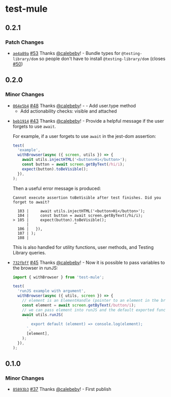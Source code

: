 # test-mule

## 0.2.1

### Patch Changes

- [`ae4a89a`](https://github.com/cloudfour/test-mule/commit/ae4a89a2b822976d17ecb291a0b7b9c32cc1b6a6) [#53](https://github.com/cloudfour/test-mule/pull/53) Thanks [@calebeby](https://github.com/calebeby)! - Bundle types for `@testing-library/dom` so people don't have to install `@testing-library/dom` (closes [#50](https://github.com/cloudfour/test-mule/issues/50))

## 0.2.0

### Minor Changes

- [`064e5b4`](https://github.com/cloudfour/test-mule/commit/064e5b4d4b6c08d54cb4dcf167a824fe115b23ce) [#48](https://github.com/cloudfour/test-mule/pull/48) Thanks [@calebeby](https://github.com/calebeby)! - - Add user.type method
  - Add actionability checks: visible and attached

* [`beb1914`](https://github.com/cloudfour/test-mule/commit/beb19143fb8de4b4fc8aeb3c6c9899906e193c90) [#43](https://github.com/cloudfour/test-mule/pull/43) Thanks [@calebeby](https://github.com/calebeby)! - Provide a helpful message if the user forgets to use `await`.

  For example, if a user forgets to use `await` in the jest-dom assertion:

  ```js
  test(
    'example',
    withBrowser(async ({ screen, utils }) => {
      await utils.injectHTML('<button>Hi</button>');
      const button = await screen.getByText(/hi/i);
      expect(button).toBeVisible();
    }),
  );
  ```

  Then a useful error message is produced:

  ```
  Cannot execute assertion toBeVisible after test finishes. Did you forget to await?

    103 |     await utils.injectHTML('<button>Hi</button>');
    104 |     const button = await screen.getByText(/hi/i);
  > 105 |     expect(button).toBeVisible();
        |                    ^
    106 |   }),
    107 | );
    108 |
  ```

  This is also handled for utility functions, user methods, and Testing Library queries.

- [`732fbff`](https://github.com/cloudfour/test-mule/commit/732fbffd3abb63d679a00a5cbef2aaf60fe9a147) [#45](https://github.com/cloudfour/test-mule/pull/45) Thanks [@calebeby](https://github.com/calebeby)! - Now it is possible to pass variables to the browser in runJS:

  ```js
  import { withBrowser } from 'test-mule';

  test(
    'runJS example with argument',
    withBrowser(async ({ utils, screen }) => {
      // element is an ElementHandle (pointer to an element in the browser)
      const element = await screen.getByText(/button/i);
      // we can pass element into runJS and the default exported function can access it as an Element
      await utils.runJS(
        `
          export default (element) => console.log(element);
        `,
        [element],
      );
    }),
  );
  ```

## 0.1.0

### Minor Changes

- [`85893b3`](https://github.com/cloudfour/test-mule/commit/85893b32648e1f640a0c3505a84ee0e35061cd71) [#37](https://github.com/cloudfour/test-mule/pull/37) Thanks [@calebeby](https://github.com/calebeby)! - First publish
